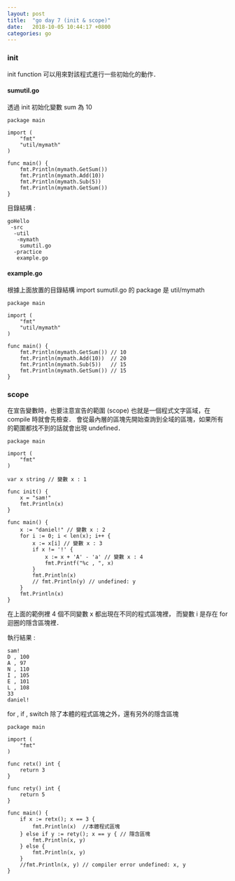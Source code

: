 ```yaml
---
layout: post
title:  "go day 7 (init & scope)"
date:   2018-10-05 10:44:17 +0800
categories: go
---
```


### init

init function 可以用來對該程式進行一些初始化的動作．

#### sumutil.go
透過 init 初始化變數 sum 為 10
```
package main

import (
	"fmt"
	"util/mymath"
)

func main() {
	fmt.Println(mymath.GetSum())
	fmt.Println(mymath.Add(10))
	fmt.Println(mymath.Sub(5))
	fmt.Println(mymath.GetSum())
}
```

目錄結構 : 
```
goHello
 -src
  -util
   -mymath
    sumutil.go
  -practice
   example.go
```

#### example.go
根據上面放置的目錄結構 import sumutil.go 的 package 是 util/mymath  
```
package main

import (
	"fmt"
	"util/mymath"
)

func main() {
	fmt.Println(mymath.GetSum()) // 10
	fmt.Println(mymath.Add(10))  // 20
	fmt.Println(mymath.Sub(5))   // 15
	fmt.Println(mymath.GetSum()) // 15
}

```

### scope
在宣告變數時，也要注意宣告的範圍 (scope) 也就是一個程式文字區域，在 compile 時就會先檢查．
會從最內層的區塊先開始查詢到全域的區塊，如果所有的範圍都找不到的話就會出現 undefined．

```
package main

import (
	"fmt"
)

var x string // 變數 x : 1

func init() {
	x = "sam!"
	fmt.Println(x)
}

func main() {
	x := "daniel!" // 變數 x : 2
	for i := 0; i < len(x); i++ {
		x := x[i] // 變數 x : 3
		if x != '!' {
			x := x + 'A' - 'a' // 變數 x : 4
			fmt.Printf("%c , ", x)
		}
		fmt.Println(x)
		// fmt.Println(y) // undefined: y
	}
	fmt.Println(x)
}

```
在上面的範例裡 4 個不同變數 x 都出現在不同的程式區塊裡，
而變數 i 是存在 for 迴圈的隱含區塊裡．


執行結果 : 
```
sam!
D , 100
A , 97
N , 110
I , 105
E , 101
L , 108
33
daniel!
```

for , if , switch 除了本體的程式區塊之外，還有另外的隱含區塊

```
package main

import (
	"fmt"
)

func retx() int {
	return 3
}

func rety() int {
	return 5
}

func main() {
	if x := retx(); x == 3 {
		fmt.Println(x)  //本體程式區塊
	} else if y := rety(); x == y { // 隱含區塊
		fmt.Println(x, y)
	} else {
		fmt.Println(x, y)
	}
	//fmt.Println(x, y) // compiler error undefined: x, y
}

```









